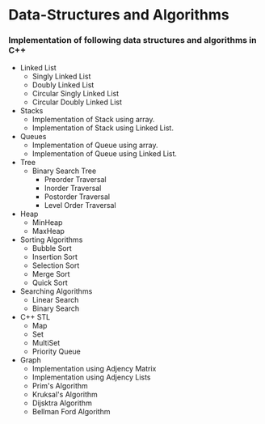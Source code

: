 # Data-Structures and Algorithms
### Implementation of following data structures and algorithms in C++
- Linked List
  - Singly Linked List
  - Doubly Linked List
  - Circular Singly Linked List
  - Circular Doubly Linked List
- Stacks
  - Implementation of Stack using array.
  - Implementation of Stack using Linked List.
- Queues
  - Implementation of Queue using array.
  - Implementation of Queue using Linked List.
- Tree
  - Binary Search Tree
    - Preorder Traversal
    - Inorder Traversal 
    - Postorder Traversal
    - Level Order Traversal
- Heap
  - MinHeap
  - MaxHeap
- Sorting Algorithms
  - Bubble Sort
  - Insertion Sort
  - Selection Sort
  - Merge Sort
  - Quick Sort
- Searching Algorithms
  - Linear Search
  - Binary Search
- C++ STL
  - Map
  - Set
  - MultiSet
  - Priority Queue
- Graph
  - Implementation using Adjency Matrix
  - Implementation using Adjency Lists
  - Prim's Algorithm
  - Kruksal's Algorithm
  - Dijsktra Algorithm
  - Bellman Ford Algorithm
  
